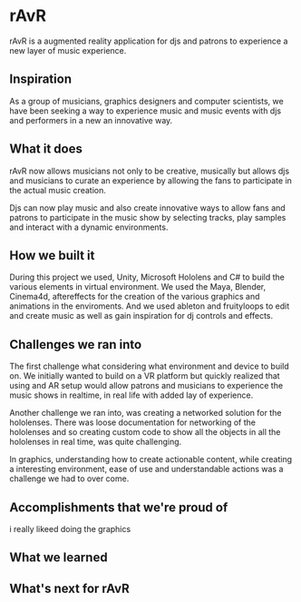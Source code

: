 # rAvR

rAvR is a augmented reality application for djs and patrons to experience a new layer of music experience.




## Inspiration

As a group of musicians, graphics designers and computer scientists, we have been seeking a way to experience music and music events with djs and performers in a new an innovative way.


## What it does



rAvR now allows musicians not only to be creative, musically but allows djs and musicians to curate an experience by allowing the fans to participate in the actual music creation. 

Djs can now play music and also create innovative ways to allow fans and patrons to participate in the music show by selecting tracks, play samples and interact with a dynamic environments.

## How we built it

During this project we used, Unity, Microsoft Hololens and C# to build the various elements in virtual environment. We used the  Maya, Blender, Cinema4d, aftereffects for the creation of the various graphics and animations in the enviroments. And we used ableton and fruityloops to edit and create music as well as gain inspiration for dj controls and effects.


## Challenges we ran into

The first challenge what considering what environment and device to build on. We initially wanted to build on a VR platform but quickly realized that using and AR setup would allow patrons and musicians to experience the music shows in realtime, in real life with added lay of experience.

Another challenge we ran into, was creating a networked solution for the hololenses. There was loose documentation for networking of the hololenses and so creating custom code to show all the objects in all the hololenses in real time, was quite challenging. 

In graphics, understanding how to create actionable content, while creating a interesting environment, ease of use and understandable actions was a challenge we had to over come.

## Accomplishments that we're proud of

 i really likeed doing the graphics


## What we learned



## What's next for rAvR


